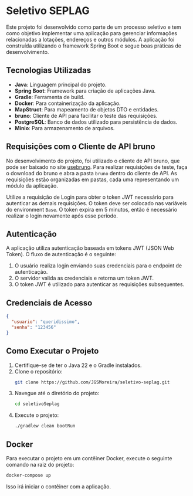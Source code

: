 # Seletivo SEPLAG

Este projeto foi desenvolvido como parte de um processo seletivo e tem como objetivo implementar uma aplicação para gerenciar informações relacionadas a lotações, endereços e outros módulos. A aplicação foi construída utilizando o framework Spring Boot e segue boas práticas de desenvolvimento.

## Tecnologias Utilizadas

- **Java**: Linguagem principal do projeto.
- **Spring Boot**: Framework para criação de aplicações Java.
- **Gradle**: Ferramenta de build.
- **Docker**: Para containerização da aplicação.
- **MapStruct**: Para mapeamento de objetos DTO e entidades.
- **bruno**: Cliente de API para facilitar o teste das requisições.
- **PostgreSQL**: Banco de dados utilizado para persistência de dados.
- **Minio**: Para armazenamento de arquivos.


## Requisições com o Cliente de API bruno

No desenvolvimento do projeto, foi utilizado o cliente de API bruno, que pode ser baixado no site [usebruno](https://usebruno.com). Para realizar requisições de teste, faça o download do bruno e abra a pasta `bruno` dentro do cliente de API. As requisições estão organizadas em pastas, cada uma representando um módulo da aplicação.

Utilize a requisição de Login para obter o token JWT necessário para autenticar as demais requisições. O token deve ser colocado nas variáveis do environment `Base`. O token expira em 5 minutos, então é necessário realizar o login novamente após esse período. 

## Autenticação

A aplicação utiliza autenticação baseada em tokens JWT (JSON Web Token). O fluxo de autenticação é o seguinte:

1. O usuário realiza login enviando suas credenciais para o endpoint de autenticação.
2. O servidor valida as credenciais e retorna um token JWT.
3. O token JWT é utilizado para autenticar as requisições subsequentes.

## Credenciais de Acesso

```json
{
  "usuario": "queridissimo",
  "senha": "123456"
}
```

## Como Executar o Projeto

1. Certifique-se de ter o Java 22 e o Gradle instalados.
2. Clone o repositório:
   ```bash
   git clone https://github.com/JGSMoreira/seletivo-seplag.git
   ```
3. Navegue até o diretório do projeto:
   ```bash
   cd seletivoSeplag
   ```
4. Execute o projeto:
   ```bash
   ./gradlew clean bootRun
   ```

## Docker
Para executar o projeto em um contêiner Docker, execute o seguinte comando na raiz do projeto:

```bash
docker-compose up
```

Isso irá iniciar o contêiner com a aplicação.

